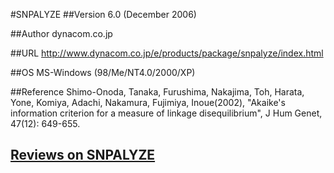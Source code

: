 #SNPALYZE
##Version
6.0 (December 2006)

##Author
dynacom.co.jp

##URL
http://www.dynacom.co.jp/e/products/package/snpalyze/index.html

##OS
MS-Windows (98/Me/NT4.0/2000/XP)

##Reference
Shimo-Onoda, Tanaka, Furushima, Nakajima, Toh, Harata, Yone, Komiya, Adachi, Nakamura, Fujimiya, Inoue(2002), "Akaike's information criterion for a measure of linkage disequilibrium", J Hum Genet, 47(12): 649-655.


## [Reviews on SNPALYZE](https://github.com/gaow/genetic-analysis-software/issues/532)
